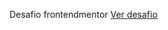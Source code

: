 Desafio frontendmentor
[Ver desafio](https://www.frontendmentor.io/challenges/ecommerce-product-page-UPsZ9MJp6/hub)
